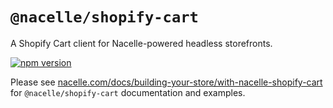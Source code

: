 # `@nacelle/shopify-cart`

A Shopify Cart client for Nacelle-powered headless storefronts.

[![npm version](https://img.shields.io/npm/v/@nacelle/shopify-cart?style=for-the-badge)](https://npmjs.org/package/@nacelle/shopify-cart)

Please see [nacelle.com/docs/building-your-store/with-nacelle-shopify-cart](https://nacelle.com/docs/building-your-store/with-nacelle-shopify-cart) for `@nacelle/shopify-cart` documentation and examples.
